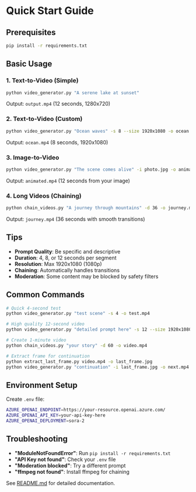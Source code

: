 # Quick Start Guide

## Prerequisites
```bash
pip install -r requirements.txt
```

## Basic Usage

### 1. Text-to-Video (Simple)
```bash
python video_generator.py "A serene lake at sunset"
```
Output: `output.mp4` (12 seconds, 1280x720)

### 2. Text-to-Video (Custom)
```bash
python video_generator.py "Ocean waves" -s 8 --size 1920x1080 -o ocean.mp4
```
Output: `ocean.mp4` (8 seconds, 1920x1080)

### 3. Image-to-Video
```bash
python video_generator.py "The scene comes alive" -i photo.jpg -o animated.mp4
```
Output: `animated.mp4` (12 seconds from your image)

### 4. Long Videos (Chaining)
```bash
python chain_videos.py "A journey through mountains" -d 36 -o journey.mp4
```
Output: `journey.mp4` (36 seconds with smooth transitions)

## Tips

- **Prompt Quality**: Be specific and descriptive
- **Duration**: 4, 8, or 12 seconds per segment
- **Resolution**: Max 1920x1080 (1080p)
- **Chaining**: Automatically handles transitions
- **Moderation**: Some content may be blocked by safety filters

## Common Commands

```bash
# Quick 4-second test
python video_generator.py "test scene" -s 4 -o test.mp4

# High quality 12-second video
python video_generator.py "detailed prompt here" -s 12 --size 1920x1080 -o output.mp4

# Create 1-minute video
python chain_videos.py "your story" -d 60 -o video.mp4

# Extract frame for continuation
python extract_last_frame.py video.mp4 -o last_frame.jpg
python video_generator.py "continuation" -i last_frame.jpg -o next.mp4
```

## Environment Setup

Create `.env` file:
```bash
AZURE_OPENAI_ENDPOINT=https://your-resource.openai.azure.com/
AZURE_OPENAI_API_KEY=your-api-key-here
AZURE_OPENAI_DEPLOYMENT=sora-2
```

## Troubleshooting

- **"ModuleNotFoundError"**: Run `pip install -r requirements.txt`
- **"API Key not found"**: Check your `.env` file
- **"Moderation blocked"**: Try a different prompt
- **"ffmpeg not found"**: Install ffmpeg for chaining

See [README.md](README.md) for detailed documentation.
